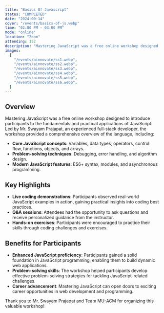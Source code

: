 ```yaml
---
title: "Basics Of Javascript"
status: "COMPLETED"
date: "2024-09-14"
cover: "/events/basics-of-js.webp"
time: "02:00 PM - 03:00 PM"
mode: "online"
location: "Zoom"
attending: 132
description: "Mastering JavaScript was a free online workshop designed to introduce participants to the fundamentals and practical applications of JavaScript. Led by Mr. Swayam Prajapat, an experienced full-stack developer"
images:
  [
    "/events/ainnovate/ss1.webp",
    "/events/ainnovate/ss2.webp",
    "/events/ainnovate/ss3.webp",
    "/events/ainnovate/ss4.webp",
    "/events/ainnovate/ss5.webp",
    "/events/ainnovate/ss6.webp",
  ]
---
```


## Overview

Mastering JavaScript was a free online workshop designed to introduce participants to the fundamentals and practical applications of JavaScript. Led by Mr. Swayam Prajapat, an experienced full-stack developer, the workshop provided a comprehensive overview of the language, including:

- **Core JavaScript concepts**: Variables, data types, operators, control flow, functions, objects, and arrays.
- **Problem-solving techniques**: Debugging, error handling, and algorithm design.
- **Modern JavaScript features**: ES6+ syntax, modules, and asynchronous programming.

## Key Highlights

- **Live coding demonstrations**: Participants observed real-world JavaScript examples in action, gaining practical insights into coding best practices.
- **Q&A sessions**: Attendees had the opportunity to ask questions and receive personalized guidance from the instructor.
- **Hands-on exercises**: Participants were encouraged to practice their skills through coding challenges and exercises.

## Benefits for Participants

- **Enhanced JavaScript proficiency**: Participants gained a solid foundation in JavaScript programming, enabling them to build dynamic web applications.
- **Problem-solving skills**: The workshop helped participants develop effective problem-solving strategies for tackling JavaScript-related challenges.
- **Career advancement**: Mastering JavaScript can open doors to exciting career opportunities in web development and programming.

Thank you to Mr. Swayam Prajapat and Team MU-ACM for organizing this valuable workshop!
